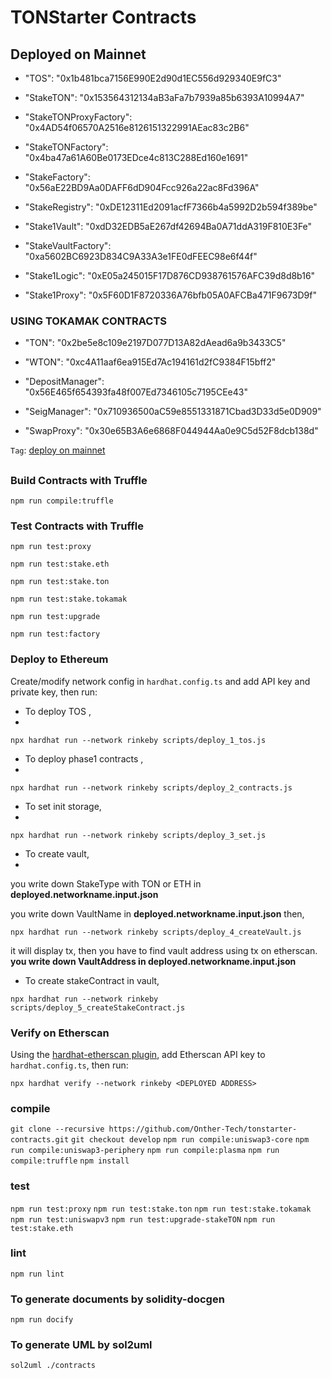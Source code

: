 # TONStarter Contracts


## Deployed on Mainnet

* "TOS": "0x1b481bca7156E990E2d90d1EC556d929340E9fC3"

* "StakeTON": "0x153564312134aB3aFa7b7939a85b6393A10994A7"

* "StakeTONProxyFactory": "0x4AD54f06570A2516e8126151322991AEac83c2B6"

* "StakeTONFactory": "0x4ba47a61A60Be0173EDce4c813C288Ed160e1691"

* "StakeFactory": "0x56aE22BD9Aa0DAFF6dD904Fcc926a22ac8Fd396A"

* "StakeRegistry": "0xDE12311Ed2091acfF7366b4a5992D2b594f389be"

* "Stake1Vault": "0xdD32EDB5aE267df42694Ba0A71ddA319F810E3Fe"

* "StakeVaultFactory": "0xa5602BC6923D834C9A33A3e1FE0dFEEC98e6f44f"

* "Stake1Logic": "0xE05a245015F17D876CD938761576AFC39d8d8b16"

* "Stake1Proxy": "0x5F60D1F8720336A76bfb05A0AFCBa471F9673D9f"

### USING TOKAMAK CONTRACTS

* "TON": "0x2be5e8c109e2197D077D13A82dAead6a9b3433C5"

* "WTON": "0xc4A11aaf6ea915Ed7Ac194161d2fC9384F15bff2"

* "DepositManager": "0x56E465f654393fa48f007Ed7346105c7195CEe43"

* "SeigManager": "0x710936500aC59e8551331871Cbad3D33d5e0D909"

* "SwapProxy": "0x30e65B3A6e6868F044944Aa0e9C5d52F8dcb138d"

`Tag`: [deploy on mainnet](https://github.com/Onther-Tech/ico20-contracts/commit/f8d474a27cd33a0b17e34d04c81fd03e138d43e8)


##

### Build Contracts with Truffle

`npm run compile:truffle`


### Test Contracts with Truffle

`npm run test:proxy`

`npm run test:stake.eth`

`npm run test:stake.ton`

`npm run test:stake.tokamak`

`npm run test:upgrade`

`npm run test:factory`

### Deploy to Ethereum

Create/modify network config in `hardhat.config.ts` and add API key and private key, then run:

* To deploy TOS ,
*
`npx hardhat run --network rinkeby scripts/deploy_1_tos.js`

* To deploy phase1 contracts ,
*
`npx hardhat run --network rinkeby scripts/deploy_2_contracts.js`

* To set init storage,
*
`npx hardhat run --network rinkeby scripts/deploy_3_set.js`

* To create vault,
*
you write down StakeType with TON or ETH in **deployed.networkname.input.json**

you write down VaultName in **deployed.networkname.input.json**
then,

`npx hardhat run --network rinkeby scripts/deploy_4_createVault.js`


it will display tx, then you have to find vault address using tx on etherscan.
**you write down VaultAddress in deployed.networkname.input.json**


* To create stakeContract in vault,

`npx hardhat run --network rinkeby scripts/deploy_5_createStakeContract.js`


### Verify on Etherscan

Using the [hardhat-etherscan plugin](https://hardhat.org/plugins/nomiclabs-hardhat-etherscan.html), add Etherscan API key to `hardhat.config.ts`, then run:

`npx hardhat verify --network rinkeby <DEPLOYED ADDRESS>`

### compile
`git clone --recursive https://github.com/Onther-Tech/tonstarter-contracts.git`
`git checkout develop`
`npm run compile:uniswap3-core`
`npm run compile:uniswap3-periphery`
`npm run compile:plasma`
`npm run compile:truffle`
`npm install`


### test
`npm run test:proxy`
`npm run test:stake.ton`
`npm run test:stake.tokamak`
`npm run test:uniswapv3`
`npm run test:upgrade-stakeTON`
`npm run test:stake.eth`



### lint
`npm run lint`

### To generate documents by solidity-docgen
`npm run docify`


### To generate UML by sol2uml
`sol2uml ./contracts`


